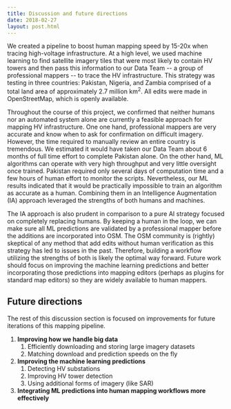 ```yaml
---
title: Discussion and future directions
date: 2018-02-27
layout: post.html
---
```


We created a pipeline to boost human mapping speed by 15-20x when tracing high-voltage infrastructure. At a high level, we used machine learning to find satellite imagery tiles that were most likely to contain HV towers and then pass this information to our Data Team -- a group of professional mappers -- to trace the HV infrastructure. This strategy was testing in three countries: Pakistan, Nigeria, and Zambia comprised of a total land area of approximately 2.7 million km<sup>2</sup>. All edits were made in OpenStreetMap, which is openly available.

Throughout the course of this project, we confirmed that neither humans nor an automated system alone are currently a feasible approach for mapping HV infrastructure. One one hand, professional mappers are very accurate and know when to ask for confirmation on difficult imagery. However, the time required to manually review an entire country is tremendous. We estimated it would have taken our Data Team about 6 months of full time effort to complete Pakistan alone. On the other hand, ML algorithms can operate with very high throughput and very little oversight once trained. Pakistan required only several days of computation time and a few hours of human effort to monitor the scripts. Nevertheless, our ML results indicated that it would be practically impossible to train an algorithm as accurate as a human. Combining them in an Intelligence Augmentation (IA) approach leveraged the strengths of both humans and machines.

The IA approach is also prudent in comparison to a pure AI strategy focused on completely replacing humans. By keeping a human in the loop, we can make sure all ML predictions are validated by a professional mapper before the additions are incorporated into OSM. The OSM community is (rightly) skeptical of any method that add edits without human verification as this strategy has led to issues in the past. Therefore, building a workflow utilizing the strengths of both is likely the optimal way forward. Future work should focus on improving the machine learning predictions and better incorporating those predictions into mapping editors (perhaps as plugins for standard map editors) so they are widely available to human mappers.


## Future directions
The rest of this discussion section is focused on improvements for future iterations of this mapping pipeline.

1. **Improving how we handle big data**
    1. Efficiently downloading and storing large imagery datasets
    1. Matching download and prediction speeds on the fly
1. **Improving the machine learning predictions**
    1. Detecting HV substations
    1. Improving HV tower detection
    1. Using additional forms of imagery (like SAR)
1. **Integrating ML predictions into human mapping workflows more effectively**

